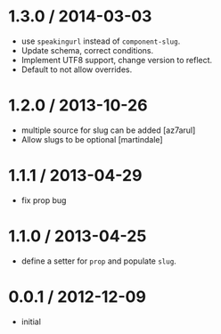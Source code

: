 
1.3.0 / 2014-03-03
==================

 * use `speakingurl` instead of `component-slug`.
 * Update schema, correct conditions.
 * Implement UTF8 support, change version to reflect.
 * Default to not allow overrides.

1.2.0 / 2013-10-26
==================

 * multiple source for slug can be added [az7arul]
 * Allow slugs to be optional [martindale]

1.1.1 / 2013-04-29
==================

  * fix prop bug

1.1.0 / 2013-04-25
==================

  * define a setter for `prop` and populate `slug`.

0.0.1 / 2012-12-09
==================

  * initial

